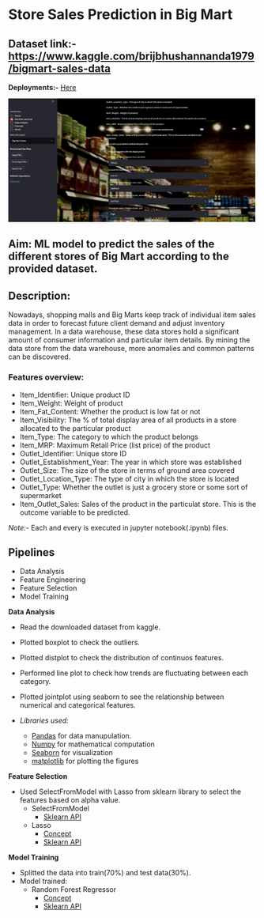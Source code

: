 # Store Sales Prediction in Big Mart

## Dataset link:- https://www.kaggle.com/brijbhushannanda1979/bigmart-sales-data

**Deployments:-** [Here](https://tirumaleshndeployments2022.herokuapp.com/)

<img src="https://github.com/tirumaleshn2458/project_notebooks/blob/Big-Mart-Sales/assets/Screenshot%202022-01-20%20at%208.36.04%20PM.png" width="500" height="250">

## Aim: ML model to predict the sales of the different stores of Big Mart according to the provided dataset.

## Description: 
Nowadays, shopping malls and Big Marts keep track of individual item sales data in
order to forecast future client demand and adjust inventory management. In a data
warehouse, these data stores hold a significant amount of consumer information and
particular item details. By mining the data store from the data warehouse, more
anomalies and common patterns can be discovered.


### Features overview:
- Item_Identifier: Unique product ID
- Item_Weight: Weight of product
- Item_Fat_Content: Whether the product is low fat or not
- Item_Visibility: The % of total display area of all products in a store allocated to the particular product
- Item_Type: The category to which the product belongs
- Item_MRP: Maximum Retail Price (list price) of the product
- Outlet_Identifier: Unique store ID
- Outlet_Establishment_Year: The year in which store was established
- Outlet_Size: The size of the store in terms of ground area covered
- Outlet_Location_Type: The type of city in which the store is located
- Outlet_Type: Whether the outlet is just a grocery store or some sort of supermarket
- Item_Outlet_Sales: Sales of the product in the particulat store. This is the outcome variable to be predicted.

*Note:-* Each and every is executed in jupyter notebook(.ipynb) files.

## Pipelines
- Data Analysis
- Feature Engineering
- Feature Selection
- Model Training

**Data Analysis**
- Read the downloaded dataset from kaggle.
- Plotted boxplot to check the outliers.
- Plotted distplot to check the distribution of continuos features.
- Performed line plot to check how trends are fluctuating between each category.
- Plotted jointplot using seaborn to see the relationship between numerical and categorical features.

- *Libraries used:*
  - [Pandas](https://pandas.pydata.org/docs/) for data manupulation.
  - [Numpy](https://numpy.org/doc/) for mathematical computation
  - [Seaborn](https://seaborn.pydata.org/) for visualization
  - [matplotlib](https://matplotlib.org/) for plotting the figures

**Feature Selection**
- Used SelectFromModel with Lasso from sklearn library to select the features based on alpha value.
  - SelectFromModel
    - [Sklearn API](https://scikit-learn.org/stable/modules/generated/sklearn.feature_selection.SelectFromModel.html)
  - Lasso
    - [Concept](https://www.mygreatlearning.com/blog/understanding-of-lasso-regression/)
    - [Sklearn API](https://scikit-learn.org/0.15/modules/generated/sklearn.linear_model.Lasso.html)

**Model Training**
- Splitted the data into train(70%) and test data(30%).
- Model trained:
  - Random Forest Regressor
    - [Concept](https://gdcoder.com/random-forest-regressor-explained-in-depth/)
    - [Sklearn API](https://scikit-learn.org/stable/modules/generated/sklearn.ensemble.RandomForestRegressor.html)
